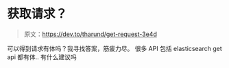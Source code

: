 # 获取请求？

> 原文：<https://dev.to/tharund/get-request-3e4d>

可以得到请求有体吗？我寻找答案，筋疲力尽。
很多 API 包括 elasticsearch get api 都有体..
有什么建议吗